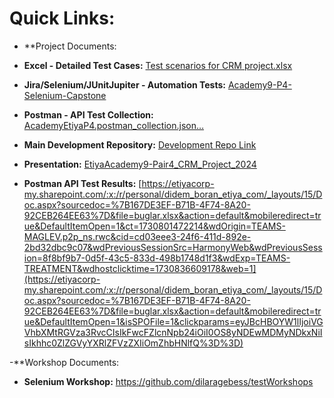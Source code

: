 # Quick Links:
- **Project Documents:
- **Excel - Detailed Test Cases:** [Test scenarios for CRM project.xlsx](https://github.com/user-attachments/files/17678404/Test.scenarios.for.CRM.project.xlsx)
- **Jira/Selenium/JUnitJupiter - Automation Tests:** [Academy9-P4-Selenium-Capstone](https://github.com/EtiyaPractices/Academy9-P4-Selenium-Capstone)
- **Postman - API Test Collection:** [AcademyEtiyaP4.postman_collection.json…](https://github.com/EtiyaPractices/Academy9-P4-Selenium-Capstone/blob/master/AcademyEtiyaP4.postman_collection.json)


- **Main Development Repository:** [Development Repo Link](https://github.com/etiya-9-pair4/telco-crm-pair4)
- **Presentation:** [EtiyaAcademy9-Pair4_CRM_Project_2024](https://github.com/seldacllk/9_academy_documents/blob/main/pair_4/Test/EtiyaAcademy9-Pair4_CRM_Project_2024.pptx)

- **Postman API Test Results:** [https://etiyacorp-my.sharepoint.com/:x:/r/personal/didem_boran_etiya_com/_layouts/15/Doc.aspx?sourcedoc=%7B167DE3EF-B71B-4F74-8A20-92CEB264EE63%7D&file=buglar.xlsx&action=default&mobileredirect=true&DefaultItemOpen=1&ct=1730801472214&wdOrigin=TEAMS-MAGLEV.p2p_ns.rwc&cid=cd03eee3-24f6-411d-892e-2bd32dbc9c07&wdPreviousSessionSrc=HarmonyWeb&wdPreviousSession=8f8bf9b7-0d5f-43c5-833d-498b1748d1f3&wdExp=TEAMS-TREATMENT&wdhostclicktime=1730836609178&web=1](https://etiyacorp-my.sharepoint.com/:x:/r/personal/didem_boran_etiya_com/_layouts/15/Doc.aspx?sourcedoc=%7B167DE3EF-B71B-4F74-8A20-92CEB264EE63%7D&file=buglar.xlsx&action=default&mobileredirect=true&DefaultItemOpen=1&isSPOFile=1&clickparams=eyJBcHBOYW1lIjoiVGVhbXMtRGVza3RvcCIsIkFwcFZlcnNpb24iOiI0OS8yNDEwMDMyNDkxNiIsIkhhc0ZlZGVyYXRlZFVzZXIiOmZhbHNlfQ%3D%3D)

-**Workshop Documents:
- **Selenium Workshop:** https://github.com/dilaragebess/testWorkshops
